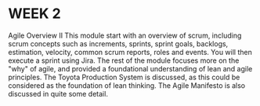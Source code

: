 # WEEK 2
Agile Overview II
This module start with an overview of scrum, including scrum concepts such as increments, sprints, sprint goals, backlogs, estimation, velocity, common scrum reports, roles and events. You will then execute a sprint using Jira. The rest of the module focuses more on the "why" of agile, and provided a foundational understanding of lean and agile principles. The Toyota Production System is discussed, as this could be considered as the foundation of lean thinking. The Agile Manifesto is also discussed in quite some detail.
